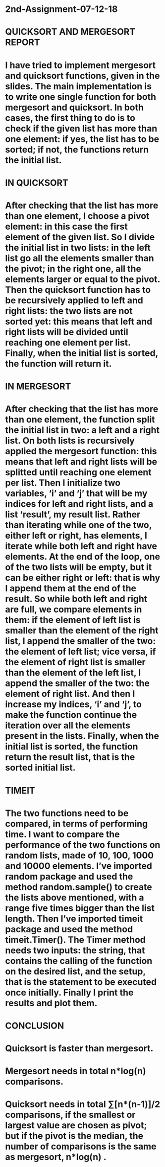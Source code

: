 # 2nd-Assignment-07-12-18
# QUICKSORT AND MERGESORT REPORT
# I have tried to implement mergesort and quicksort functions, given in the slides. The main implementation is to write one single function for both mergesort and quicksort. In both cases, the first thing to do is to check if the given list has more than one element: if yes, the list has to be sorted; if not, the functions return the initial list.
# IN QUICKSORT
# After checking that the list has more than one element, I choose a pivot element: in this case the first element of the given list. So I divide the initial list in two lists: in the left list go all the elements smaller than the pivot; in the right one, all the elements larger or equal to the pivot. Then the quicksort function has to be recursively applied to left and right lists: the two lists are not sorted yet: this means that left and right lists will be divided until reaching one element per list.                                      Finally, when the initial list is sorted, the function will return it.
# IN MERGESORT
# After checking that the list has more than one element, the function split the initial list in two: a left and a right list. On both lists is recursively applied the mergesort function: this means that left and right lists will be splitted until reaching one element per list.                                                                                                                                      Then I initialize two variables, ‘i’ and ‘j’ that will be my indices for left and right lists, and a list ‘result’, my result list. Rather than iterating while one of the two,  either left or right, has elements, I iterate while both left and right have elements. At the end of the loop, one of the two lists will be empty, but it can be either right or left: that is why I append them at the end of the result.      So while both left and right are full, we compare elements in them: if the element of left list is smaller than the element of the right list, I append the smaller of the two: the element of left list; vice versa, if the element of right list is smaller than the element of the left list, I append the smaller of the two: the element of right list.  And then I increase my indices, ‘i’ and ‘j’, to make the function continue the iteration over all the elements present in the lists. Finally, when the initial list is sorted, the function return the result list, that is the sorted initial list.
# TIMEIT
# The two functions need to be compared, in terms of performing time. I want to compare the performance of the two functions on random lists, made of 10, 100, 1000 and 10000 elements. I’ve imported random package and used the method random.sample() to create the lists above mentioned, with a range five times bigger than the list length. Then I’ve imported timeit package and used the method timeit.Timer(). The Timer method needs two inputs: the string, that contains the calling of the function on the desired list, and the setup, that is the statement to be executed once initially.  Finally I print the results and plot them.
# CONCLUSION
# Quicksort is faster than mergesort.
# Mergesort needs in total n*log(n) comparisons.
# Quicksort needs in total ∑[n*(n-1)]/2 comparisons, if the smallest or largest value are chosen as pivot; but if the pivot is the median, the number of comparisons is the same as mergesort, n*log(n) . 
